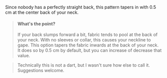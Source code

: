 
Since nobody has a perfectly straight back, this pattern tapers in with 0.5 cm at the center back of your neck.

> #### What's the point?
> If your back slumps forward a bit, fabric tends to pool at the back of your neck. With no sleeves or collar, this causes your neckline to gape.
> This option tapers the fabric inwards at the back of your neck. It does so by 0.5 cm by default, but you can increase of decrease that value.

> Technically this is not a dart, but I wasn't sure how else to call it. Suggestions welcome.
